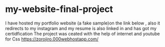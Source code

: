 # my-website-final-project
I have hosted my portfolio website (a fake sample)on the link below , also it redirects to my instagram and my resume is also linked in and has got my certidfication
The project was ceated with the help of internet and youtube for Css
https://zorojiro.000webhostapp.com/
